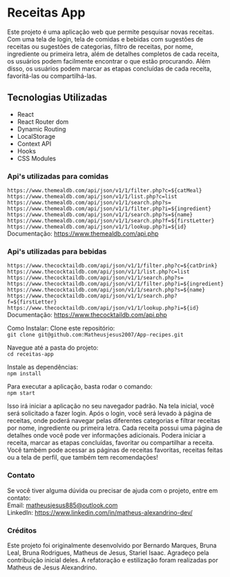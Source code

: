# Receitas App
Este projeto é uma aplicação web que permite pesquisar novas receitas. Com uma tela de login, tela de comidas e bebidas com sugestões de receitas ou sugestões de categorias, filtro de receitas, por nome, ingrediente ou primeira letra, além de detalhes completos de cada receita, os usuários podem facilmente encontrar o que estão procurando. Além disso, os usuários podem marcar as etapas concluídas de cada receita, favoritá-las ou compartilhá-las.

## Tecnologias Utilizadas
- React
- React Router dom
- Dynamic Routing
- LocalStorage
- Context API
- Hooks
- CSS Modules

### Api's utilizadas para comidas  
`https://www.themealdb.com/api/json/v1/1/filter.php?c=${catMeal}`  
`https://www.themealdb.com/api/json/v1/1/list.php?c=list`  
`https://www.themealdb.com/api/json/v1/1/search.php?s=`  
`https://www.themealdb.com/api/json/v1/1/filter.php?i=${ingredient}`  
`https://www.themealdb.com/api/json/v1/1/search.php?s=${name}`    
`https://www.themealdb.com/api/json/v1/1/search.php?f=${firstLetter}`  
`https://www.themealdb.com/api/json/v1/1/lookup.php?i=${id}`  
Documentação: https://www.themealdb.com/api.php

### Api's utilizadas para bebidas  
`https://www.thecocktaildb.com/api/json/v1/1/filter.php?c=${catDrink}`  
`https://www.thecocktaildb.com/api/json/v1/1/list.php?c=list`  
`https://www.thecocktaildb.com/api/json/v1/1/search.php?s=`  
`https://www.thecocktaildb.com/api/json/v1/1/filter.php?i=${ingredient}`  
`https://www.thecocktaildb.com/api/json/v1/1/search.php?s=${name}`  
`https://www.thecocktaildb.com/api/json/v1/1/search.php?f=${firstLetter}`  
`https://www.thecocktaildb.com/api/json/v1/1/lookup.php?i=${id}`  
Documentação: https://www.thecocktaildb.com/api.php

Como Instalar:
Clone este repositório:  
`git clone git@github.com:Matheusjesus2007/App-recipes.git`

Navegue até a pasta do projeto:  
`cd receitas-app`

Instale as dependências:  
`npm install`

Para executar a aplicação, basta rodar o comando:  
`npm start`

Isso irá iniciar a aplicação no seu navegador padrão. Na tela inicial, você será solicitado a fazer login. Após o login, você será levado à página de receitas, onde poderá navegar pelas diferentes categorias e filtrar receitas por nome, ingrediente ou primeira letra. Cada receita possui uma página de detalhes onde você pode ver informações adicionais. Podera iniciar a receita, marcar as etapas concluídas, favoritar ou compartilhar a receita. Você também pode acessar as páginas de receitas favoritas, receitas feitas ou a tela de perfil, que também tem recomendações!

### Contato
Se você tiver alguma dúvida ou precisar de ajuda com o projeto, entre em contato:  
Email: matheusjesus885@outlook.com  
LinkedIn: https://www.linkedin.com/in/matheus-alexandrino-dev/  

### Créditos
Este projeto foi originalmente desenvolvido por Bernardo Marques, Bruna Leal, Bruna Rodrigues, Matheus de Jesus, Stariel Isaac. Agradeço pela contribuição inicial deles. A refatoração e estilização foram realizadas por Matheus de Jesus Alexandrino.
